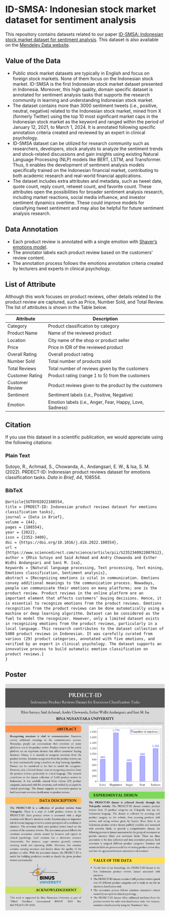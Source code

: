 # ID-SMSA: Indonesian stock market dataset for sentiment analysis

This repository contains datasets related to our paper [ID-SMSA: Indonesian stock market dataset for sentiment analysis](https://doi.org/10.1016/j.dib.2022.108554). This dataset is also available on the [Mendeley Data website](https://doi.org/10.1016/j.dib.2025.111571).

## Value of the Data

- Public stock market datasets are typically in English and focus on foreign stock markets. None of them focus on the Indonesian stock market. ID-SMSA is the first Indonesian stock market dataset presented in Indonesia. Moreover, this high quality, domain specific dataset is annotated for sentiment analysis tasks that supports the research community in learning and understanding Indonesian stock market.
- The dataset contains more than 3000 sentiment tweets (i.e., positive, neutral, negative) related to the Indonesian stock market, mined from X (formerly Twitter) using the top 10 most significant market caps in the Indonesian stock market as the keyword and ranged within the period of January 12, 2021, to March 1, 2024. It is annotated following specific annotation criteria created and reviewed by an expert in clinical psychology.
- ID-SMSA dataset can be utilized for research community such as researchers, developers, stock analysts to analyze the sentiment trends and stock-related discussions and gain insights using existing Natural Language Processing (NLP) models like BERT, LSTM, and Transformer. Thus, it enables the development of sentiment analysis models specifically trained on the Indonesian financial market, contributing to both academic research and real-world financial applications.
- The dataset includes extra attributes and metadata, such as tweet date, quote count, reply count, retweet count, and favorite count. These attributes open the possibilities for broader sentiment analysis research, including market reactions, social media influence, and investor sentiment dynamics overtime. These could improve models for classifying tweet sentiment and may also be helpful for future sentiment analysis research.

## Data Annotation

<!-- Change this -->

- Each product review is annotated with a single emotion with [Shaver’s emotions model](https://onlinelibrary.wiley.com/doi/abs/10.1111/1467-839X.00086).
- The annotator labels each product review based on the customers' review content.
- The annotation process follows the emotions annotation criteria created by lecturers and experts in clinical psychology.

## List of Attribute

<!-- Change this -->

Although this work focuses on product reviews, other details related to the product review are captured, such as Price, Number Sold, and Total Review. The list of attributes is shown in the Table below.

| Attribute       | Description                                              |
| --------------- | -------------------------------------------------------- |
| Category        | Product classification by category                       |
| Product Name    | Name of the reviewed product                             |
| Location        | City name of the shop or product seller                  |
| Price           | Price in IDR of the reviewed product                     |
| Overall Rating  | Overall product rating                                   |
| Number Sold     | Total number of products sold                            |
| Total Reviews   | Total number of reviews given by the customers           |
| Customer Rating | Product rating (range 1 to 5) from the customers         |
| Customer Review | Product reviews given to the product by the customers    |
| Sentiment       | Sentiment labels (i.e., Positive, Negative)              |
| Emotion         | Emotion labels (i.e., Anger, Fear, Happy, Love, Sadness) |

## Citation

<!-- Change this -->

If you use this dataset in a scientific publication, we would appreciate using the following citations:

### Plain Text

<!-- Change this -->

Sutoyo, R., Achmad, S., Chowanda, A., Andangsari, E. W., & Isa, S. M. (2022). PRDECT-ID: Indonesian product reviews dataset for emotions classification tasks. _Data in Brief_, _44_, 108554.

### BibTeX

<!-- Change this -->

```
@article{SUTOYO2022108554,
title = {PRDECT-ID: Indonesian product reviews dataset for emotions classification tasks},
journal = {Data in Brief},
volume = {44},
pages = {108554},
year = {2022},
issn = {2352-3409},
doi = {https://doi.org/10.1016/j.dib.2022.108554},
url = {https://www.sciencedirect.com/science/article/pii/S2352340922007612},
author = {Rhio Sutoyo and Said Achmad and Andry Chowanda and Esther Widhi Andangsari and Sani M. Isa},
keywords = {Natural language processing, Text processing, Text mining, Emotions classification, Sentiment analysis},
abstract = {Recognizing emotions is vital in communication. Emotions convey additional meanings to the communication process. Nowadays, people can communicate their emotions on many platforms; one is the product review. Product reviews in the online platform are an important element that affects customers’ buying decisions. Hence, it is essential to recognize emotions from the product reviews. Emotions recognition from the product reviews can be done automatically using a machine or deep learning algorithm. Dataset can be considered as the fuel to model the recognizer. However, only a limited dataset exists in recognizing emotions from the product reviews, particularly in a local language. This research contributes to the dataset collection of 5400 product reviews in Indonesian. It was carefully curated from various (29) product categories, annotated with five emotions, and verified by an expert in clinical psychology. The dataset supports an innovative process to build automatic emotion classification on product reviews.}
}
```

## Poster

<!-- Change this -->

![alt text](https://github.com/rhiosutoyo/PRDECT-ID-Indonesian-Product-Reviews-Dataset/blob/main/Assets/PRDECT-ID_Poster.png?raw=true)

